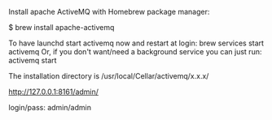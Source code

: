 Install apache ActiveMQ with Homebrew package manager:

$ brew install apache-activemq

To have launchd start activemq now and restart at login:
  brew services start activemq
Or, if you don't want/need a background service you can just run:
  activemq start

The installation directory is /usr/local/Cellar/activemq/x.x.x/

http://127.0.0.1:8161/admin/ 

login/pass: admin/admin